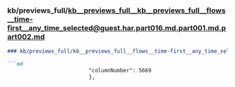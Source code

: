 ### kb/previews_full/kb__previews_full__kb__previews_full__flows__time-first__any_time_selected@guest.har.part016.md.part001.md.part002.md

```md
### kb/previews_full/kb__previews_full__flows__time-first__any_time_selected@guest.har.part016.md.part001.md (part 002)

```md
                          "columnNumber": 5669
                          },
                     
```

```

```
